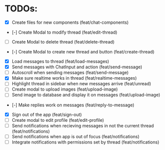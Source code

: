 # TODOs:

- [x] Create files for new components (feat/chat-components)
- [-] Create Modal to modify thread (feat/edit-thread)
- [ ] Create Modal to delete thread (feat/delete-thread)
- [-] Create Modal to create new thread and button (feat/create-thread)
- [x] Load messages to thread (feat/load-messages)
- [x] Send messages with ChatInput and action (feat/send-message)
- [ ] Autoscroll when sending messages (feat/send-message)
- [x] Make sure realtime works in thread (feat/realtime-messages)
- [ ] Highlight thread in sidebar when new messages arrive (feat/unread)
- [ ] Create modal to upload images (feat/upload-image)
- [ ] Send image to database and display it on messages (feat/upload-image)
- [-] Make replies work on messages (feat/reply-to-message)
- [x] Sign out of the app (feat/sign-out)
- [ ] Create modal to edit profile (feat/edit-profile)
- [ ] Send notifications when recieving messages in not the current thread (feat/notifications)
- [ ] Send notifications when app is out of focus (feat/notifications)
- [ ] Integrate notifications with permissions set by thread (feat/notifications)
